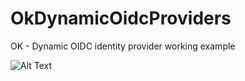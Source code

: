 # OkDynamicOidcProviders
OK - Dynamic OIDC identity provider working example

![Alt Text](https://media.giphy.com/media/rdXMGIOSdIX7aYh20n/giphy.gif)
